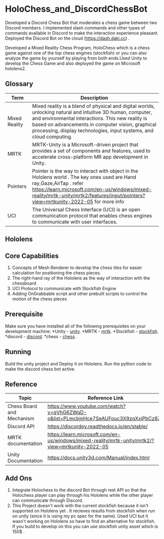 # HoloChess_and_DiscordChessBot

Developed a Discord Chess Bot that moderates a chess game between two Discord members. 
I implemented slash commands and other types of commands available in Discord to make the interaction experience pleasant.
Deployed the Discord Bot on the cloud (https://dash.daki.cc) . 

Developed a Mixed Reality Chess Program, HoloChess which is a chess game against one of the top chess engines (stockfish) or you can also analyze the game by yourself by playing from both ends.Used Unity to develop the Chess Game and also deployed the game on Microsoft hololens2.

## Glossary
| Term      | Description |
| ----------- | ----------- |
| Mixed Reality    | Mixed reality is a blend of physical and digital worlds, unlocking natural and intuitive 3D human, computer, and environmental interactions. This new reality is based on advancements in computer vision, graphical processing, display technologies, input systems, and cloud computing.   |
| MRTK    | MRTK-Unity is a Microsoft-driven project that provides a set of components and features, used to accelerate cross-platform MR app development in Unity.  |
| Pointers | Pointer is the way to interact with object in the Hololens world . The key ones used are Hand ray,Gaze,AirTap . refer https://learn.microsoft.com/en-us/windows/mixed-reality/mrtk-unity/mrtk2/features/input/pointers?view=mrtkunity-2022-05 for more info|
| UCI    | The Universal Chess Interface (UCI) is an open communication protocol that enables chess engines to communicate with user interfaces. |

## Hololens
<add image of hololens>

## Core Capabilities
1. Concepts of Mesh Renderer to develop the chess tiles for easier calculation for positioning the chess pieces.
2. The right-hand ray of the Hololens as the way of interaction with the chessboard
3. UCI Protocol to communicate with Stockfish Engine 
4. Adding OnGrabbable script and other prebuilt scripts to control the motion of the chess pieces

## Prerequisite
Make sure you have installed all of the following prerequisites on your development machine:
*Unity - [unity](https://unity.com/download).
*MRTK - [mrtk](https://hololabinc.github.io/MixedRealityToolkit-Unity/Documentation/Installation.html).
*Stockfish - [stockfish](https://stockfishchess.org).
*discord - [discord](https://discordpy.readthedocs.io/en/stable/).
*chess - [chess](https://discordpy.readthedocs.io/en/stable/).

## Running
Build the unity project and Deploy it on Hololens.
Run the python code to make the discord chess bot active.

<add image of your hololens proj>

## Reference


| Topic      | Reference Link |
| ----------- | ----------- |
| Chess Board and Mechanism | https://www.youtube.com/watch?v=qVhG6ZWqD-o&list=PLmcbjnHce7SeAUFouc3X9zqXxiPbCz8Zp |
| Discord API | https://discordpy.readthedocs.io/en/stable/ |
| MRTK documentation | https://learn.microsoft.com/en-us/windows/mixed-reality/mrtk-unity/mrtk2/?view=mrtkunity-2022-05  |
| Unity Documentation | https://docs.unity3d.com/Manual/index.html |



## Add Ons
1) Integrate Holochess to the discord Bot through rest API so that the Holochess player can play through his Hololens while the other player can communicate through Discord.
2) This Project doesn't work with the current stockfish because it isn't supported on Hololens yet . It recieves results from stockfish when run on unity (since it is using my pc spec for the same). Used UCI but it wasn't working on Hololens so have to find an alternative for stockfish. If you build to develop on this you can use stockfish unity asset which is 150$ .























